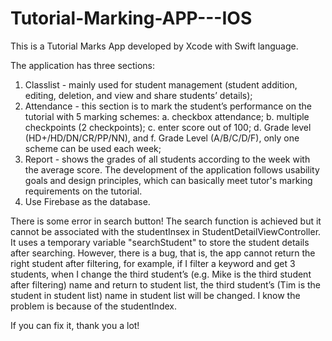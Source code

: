 # Tutorial-Marking-APP---IOS

This is a Tutorial Marks App developed by Xcode with Swift language. 

The application has three sections: 
1. Classlist - mainly used for student management (student addition, editing, deletion, and view and share students’ details); 
2. Attendance - this section is to mark the student’s performance on the tutorial with 5 marking schemes: a. checkbox attendance; b. multiple checkpoints (2 checkpoints); c. enter score out of 100; d. Grade level (HD+/HD/DN/CR/PP/NN), and f. Grade Level (A/B/C/D/F), only one scheme can be used each week; 
3. Report - shows the grades of all students according to the week with the average score. The development of the application follows usability goals and design principles, which can basically meet tutor's marking requirements on the tutorial.
4. Use Firebase as the database.


There is some error in search button!
The search function is achieved but it cannot be associated with the studentInsex in StudentDetailViewController. It uses a temporary variable "searchStudent" to store the student details after searching. However, there is a bug, that is, the app cannot return the right student after filtering, for example, if I filter a keyword and get 3 students, when I change the third student’s (e.g. Mike is the third student after  filtering) name and return to student list, the third student’s (Tim is the student in student list) name in student list will be changed. I know the problem is because of the studentIndex.

If you can fix it, thank you a lot!
